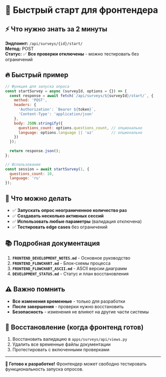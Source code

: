# 🚀 Быстрый старт для фронтендера

## ⚡ Что нужно знать за 2 минуты

**Эндпоинт:** `/api/surveys/{id}/start/`  
**Метод:** POST  
**Статус:** ✅ **Все проверки отключены** - можно тестировать без ограничений

## 🔥 Быстрый пример

```javascript
// Функция для запуска опроса
const startSurvey = async (surveyId, options = {}) => {
  const response = await fetch(`/api/surveys/${surveyId}/start/`, {
    method: 'POST',
    headers: {
      'Authorization': `Bearer ${token}`,
      'Content-Type': 'application/json'
    },
    body: JSON.stringify({
      questions_count: options.questions_count, // опционально
      language: options.language || 'uz'        // опционально
    })
  });
  
  return response.json();
};

// Использование
const session = await startSurvey(1, {
  questions_count: 10,
  language: 'ru'
});
```

## 🎯 Что можно делать

- ✅ **Запускать опрос неограниченное количество раз**
- ✅ **Создавать несколько активных сессий**
- ✅ **Использовать любые параметры** (валидация отключена)
- ✅ **Тестировать edge cases** без ограничений

## 📚 Подробная документация

1. **`FRONTEND_DEVELOPMENT_NOTES.md`** - Основное руководство
2. **`FRONTEND_FLOWCHART.md`** - Блок-схемы процесса
3. **`FRONTEND_FLOWCHART_ASCII.md`** - ASCII версии диаграмм
4. **`DEVELOPMENT_STATUS.md`** - Статус и план восстановления

## ⚠️ Важно помнить

- **Все изменения временные** - только для разработки
- **После завершения** - проверки нужно восстановить
- **Безопасность** - изменения не влияют на другие части системы

## 🔄 Восстановление (когда фронтенд готов)

1. Восстановить валидацию в `apps/surveys/api/views.py`
2. Удалить все временные файлы документации
3. Протестировать с включенными проверками

---

**🎉 Готово к разработке!** Фронтендер может свободно тестировать функциональность запуска опросов.
